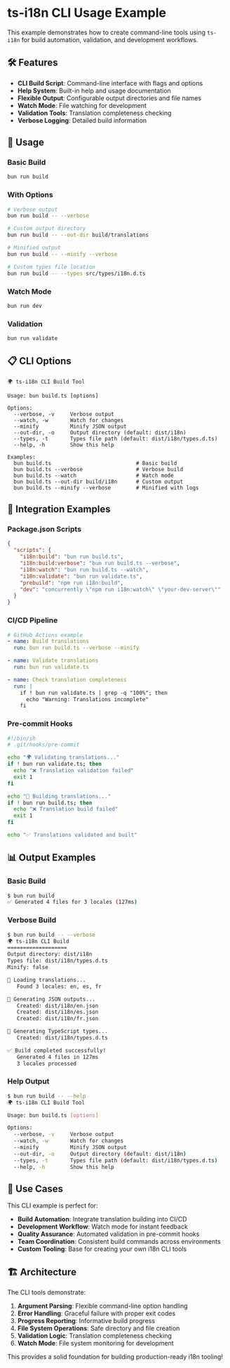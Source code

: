 # ts-i18n CLI Usage Example

This example demonstrates how to create command-line tools using `ts-i18n` for build automation, validation, and development workflows.

## 🛠️ Features

- **CLI Build Script**: Command-line interface with flags and options
- **Help System**: Built-in help and usage documentation
- **Flexible Output**: Configurable output directories and file names
- **Watch Mode**: File watching for development
- **Validation Tools**: Translation completeness checking
- **Verbose Logging**: Detailed build information

## 🚀 Usage

### Basic Build

```bash
bun run build
```

### With Options

```bash
# Verbose output
bun run build -- --verbose

# Custom output directory
bun run build -- --out-dir build/translations

# Minified output
bun run build -- --minify --verbose

# Custom types file location
bun run build -- --types src/types/i18n.d.ts
```

### Watch Mode

```bash
bun run dev
```

### Validation

```bash
bun run validate
```

## 📋 CLI Options

```
🌍 ts-i18n CLI Build Tool

Usage: bun build.ts [options]

Options:
  --verbose, -v     Verbose output
  --watch, -w       Watch for changes
  --minify          Minify JSON output
  --out-dir, -o     Output directory (default: dist/i18n)
  --types, -t       Types file path (default: dist/i18n/types.d.ts)
  --help, -h        Show this help

Examples:
  bun build.ts                           # Basic build
  bun build.ts --verbose                 # Verbose build
  bun build.ts --watch                   # Watch mode
  bun build.ts --out-dir build/i18n      # Custom output
  bun build.ts --minify --verbose        # Minified with logs
```

## 🔧 Integration Examples

### Package.json Scripts

```json
{
  "scripts": {
    "i18n:build": "bun run build.ts",
    "i18n:build:verbose": "bun run build.ts --verbose",
    "i18n:watch": "bun run build.ts --watch",
    "i18n:validate": "bun run validate.ts",
    "prebuild": "npm run i18n:build",
    "dev": "concurrently \"npm run i18n:watch\" \"your-dev-server\""
  }
}
```

### CI/CD Pipeline

```yaml
# GitHub Actions example
- name: Build translations
  run: bun run build.ts --verbose --minify

- name: Validate translations
  run: bun run validate.ts

- name: Check translation completeness
  run: |
    if ! bun run validate.ts | grep -q "100%"; then
      echo "Warning: Translations incomplete"
    fi
```

### Pre-commit Hooks

```bash
#!/bin/sh
# .git/hooks/pre-commit

echo "🌍 Validating translations..."
if ! bun run validate.ts; then
  echo "❌ Translation validation failed"
  exit 1
fi

echo "🔧 Building translations..."
if ! bun run build.ts; then
  echo "❌ Translation build failed"
  exit 1
fi

echo "✅ Translations validated and built"
```

## 📊 Output Examples

### Basic Build

```bash
$ bun run build
✅ Generated 4 files for 3 locales (127ms)
```

### Verbose Build

```bash
$ bun run build -- --verbose
🌍 ts-i18n CLI Build
===================
Output directory: dist/i18n
Types file: dist/i18n/types.d.ts
Minify: false

📁 Loading translations...
   Found 3 locales: en, es, fr

📄 Generating JSON outputs...
   Created: dist/i18n/en.json
   Created: dist/i18n/es.json
   Created: dist/i18n/fr.json

🔧 Generating TypeScript types...
   Created: dist/i18n/types.d.ts

✅ Build completed successfully!
   Generated 4 files in 127ms
   3 locales processed
```

### Help Output

```bash
$ bun run build -- --help
🌍 ts-i18n CLI Build Tool

Usage: bun build.ts [options]

Options:
  --verbose, -v     Verbose output
  --watch, -w       Watch for changes
  --minify          Minify JSON output
  --out-dir, -o     Output directory (default: dist/i18n)
  --types, -t       Types file path (default: dist/i18n/types.d.ts)
  --help, -h        Show this help
```

## 🎯 Use Cases

This CLI example is perfect for:

- **Build Automation**: Integrate translation building into CI/CD
- **Development Workflow**: Watch mode for instant feedback
- **Quality Assurance**: Automated validation in pre-commit hooks
- **Team Coordination**: Consistent build commands across environments
- **Custom Tooling**: Base for creating your own i18n CLI tools

## 🏗️ Architecture

The CLI tools demonstrate:

1. **Argument Parsing**: Flexible command-line option handling
2. **Error Handling**: Graceful failure with proper exit codes
3. **Progress Reporting**: Informative build progress
4. **File System Operations**: Safe directory and file creation
5. **Validation Logic**: Translation completeness checking
6. **Watch Mode**: File system monitoring for development

This provides a solid foundation for building production-ready i18n tooling!

